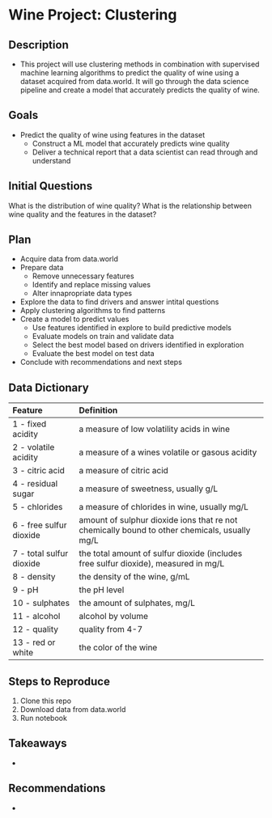 # Wine Project: Clustering

## Description
- This project will use clustering methods in combination with supervised machine learning algorithms to predict the quality of wine using a dataset acquired from data.world. It will go through the data science pipeline and create a model that accurately predicts the quality of wine.

## Goals
- Predict the quality of wine using features in the dataset
  - Construct a ML model that accurately predicts wine quality
  - Deliver a technical report that a data scientist can read through and understand 

## Initial Questions
What is the distribution of wine quality?
What is the relationship between wine quality and the features in the dataset?

## Plan
- Acquire data from data.world
- Prepare data
  - Remove unnecessary features
  - Identify and replace missing values
  - Alter innapropriate data types
- Explore the data to find drivers and answer intital questions
- Apply clustering algorithms to find patterns
- Create a model to predict values
  - Use features identified in explore to build predictive models
  - Evaluate models on train and validate data
  - Select the best model based on drivers identified in exploration
  - Evaluate the best model on test data
- Conclude with recommendations and next steps

## Data Dictionary
| Feature | Definition | 
|:--------|:-----------|
| 1 - fixed acidity | a measure of low volatility acids in wine|
|2 - volatile acidity | a measure of a wines volatile or gasous acidity |
|3 - citric acid | a measure of citric acid |
|4 - residual sugar | a measure of sweetness, usually g/L |
|5 - chlorides | a measure of chlorides in wine, usually mg/L|
|6 - free sulfur dioxide | amount of sulphur dioxide ions that re not chemically bound to other chemicals, usually mg/L|
|7 - total sulfur dioxide | the total amount of sulfur dioxide (includes free sulfur dioxide), measured in mg/L |
|8 - density | the density of the wine, g/mL|
|9 - pH | the pH level |
|10 - sulphates | the amount of sulphates, mg/L |
|11 - alcohol | alcohol by volume|
|12 - quality | quality from 4-7 |
|13 - red or white | the color of the wine|


## Steps to Reproduce
1. Clone this repo
2. Download data from data.world
4. Run notebook

## Takeaways
- 

## Recommendations
- 